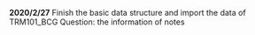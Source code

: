 **2020/2/27**
Finish the basic data structure and import the data of TRM101_BCG
Question: the information of notes
